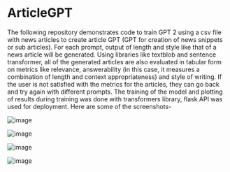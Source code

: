 # ArticleGPT
The following repository demonstrates code to train GPT 2 using a csv file with news articles to create article GPT (GPT for creation of news snippets or sub articles). For each prompt, output of length and style like that of a news article will be generated. Using libraries like textblob and sentence transformer, all of the generated articles are also evaluated in tabular form on metrics like relevance, answerability (in this case, it measures a combination of length and context appropriateness) and style of writing. If the user is not satisfied with the metrics for the articles, they can go back and try again with different prompts. The training of the model and plotting of results during training was done with transformers library, flask API was used for deployment. Here are some of the screenshots-


![image](https://github.com/user-attachments/assets/14d0f9d0-8156-4802-bee0-209686841054)


![image](https://github.com/user-attachments/assets/eb4c44c7-72fe-45f8-a6c6-07106b9ad22c)


![image](https://github.com/user-attachments/assets/302c38ea-f0a0-4a87-a873-fe93a1163b9f)


![image](https://github.com/user-attachments/assets/53ef4b17-2f63-4275-9228-e5b7dd201ca6)
